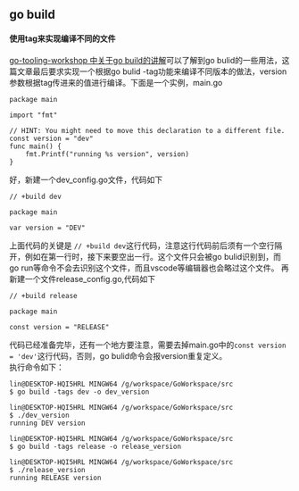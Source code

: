 ## go build
#### 使用tag来实现编译不同的文件    
[go-tooling-workshop 中关于go build的讲解](https://github.com/campoy/go-tooling-workshop/blob/master/2-building-artifacts/1-go-build.md)可以了解到go bulid的一些用法，这篇文章最后要求实现一个根据go bulid -tag功能来编译不同版本的做法，version参数根据tag传进来的值进行编译。下面是一个实例，main.go
```
package main

import "fmt"

// HINT: You might need to move this declaration to a different file.
const version = "dev"
func main() {
	fmt.Printf("running %s version", version)
}

```
好，新建一个dev_config.go文件，代码如下
```
// +build dev

package main

var version = "DEV"
```
上面代码的关键是 `// +build dev`这行代码，注意这行代码前后须有一个空行隔开，例如在第一行时，接下来要空出一行。这个文件只会被go bulid识别到，而go run等命令不会去识别这个文件，而且vscode等编辑器也会略过这个文件。
再新建一个文件release_config.go,代码如下
```
// +build release

package main

const version = "RELEASE"
```
代码已经准备完毕，还有一个地方要注意，需要去掉main.go中的`const version = 'dev'`这行代码，否则，go bulid命令会报version重复定义。     
执行命令如下：
```
lin@DESKTOP-HQI5HRL MINGW64 /g/workspace/GoWorkspace/src
$ go build -tags dev -o dev_version

lin@DESKTOP-HQI5HRL MINGW64 /g/workspace/GoWorkspace/src
$ ./dev_version
running DEV version

lin@DESKTOP-HQI5HRL MINGW64 /g/workspace/GoWorkspace/src
$ go build -tags release -o release_version

lin@DESKTOP-HQI5HRL MINGW64 /g/workspace/GoWorkspace/src
$ ./release_version
running RELEASE version
```